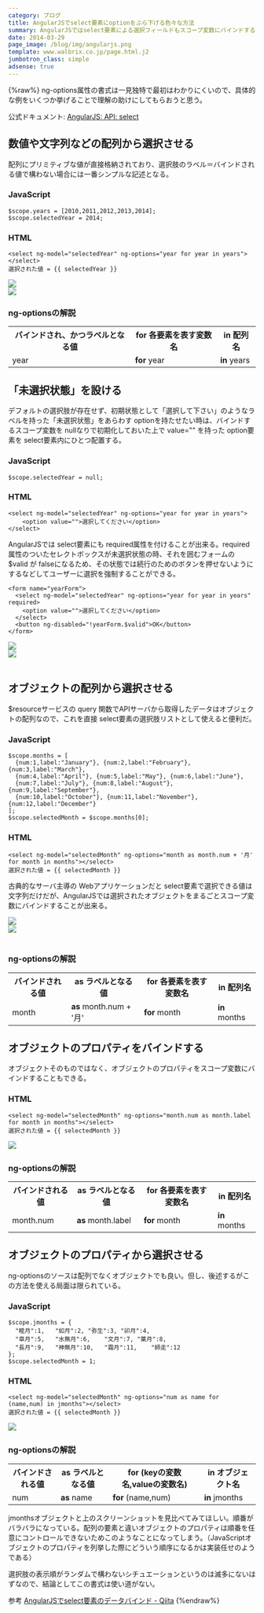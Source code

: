 ```yaml
---
category: ブログ
title: AngularJSでselect要素にoptionをぶら下げる色々な方法
summary: AngularJSではselect要素による選択フィールドもスコープ変数にバインドすることが出来る。その際、option要素の代わりに ng-options属性で選択肢を提供するための書式を解説する。
date: 2014-03-29
page_image: /blog/img/angularjs.png
template: www.walbrix.co.jp/page.html.j2
jumbotron_class: simple
adsense: true
---
```

{%raw%}
ng-options属性の書式は一見独特で最初はわかりにくいので、具体的な例をいくつか挙げることで理解の助けにしてもらおうと思う。

公式ドキュメント: [AngularJS: API: select](http://docs.angularjs.org/api/ng/directive/select)

## 数値や文字列などの配列から選択させる

配列にプリミティブな値が直接格納されており、選択肢のラベル＝バインドされる値で構わない場合には一番シンプルな記述となる。

### JavaScript

```
$scope.years = [2010,2011,2012,2013,2014];
$scope.selectedYear = 2014;
```

### HTML

```
<select ng-model="selectedYear" ng-options="year for year in years"></select>
選択された値 = {{ selectedYear }}
```

<div class="row">
  <div class="col-xs-6"><img src="/blog/img/select01.png" class="img-fluid img-thumbnail"></div>
  <div class="col-xs-6"><img src="/blog/img/select02.png" class="img-fluid img-thumbnail"></div>
</div>

### ng-optionsの解説

<table class="table">
  <tr><th>バインドされ、かつラベルとなる値</th><th>for 各要素を表す変数名</th><th>in 配列名</th></tr>
  <tr>
    <td><span class="blue">year</span></td><td><strong>for</strong> <span class="blue">year</span></td>
    <td><strong>in</strong> years</td>
  </tr>
</table>

## 「未選択状態」を設ける

デフォルトの選択肢が存在せず、初期状態として「選択して下さい」のようなラベルを持った「未選択状態」をあらわす optionを持たせたい時は、バインドするスコープ変数を nullなりで初期化しておいた上で value="" を持った option要素を select要素内にひとつ配置する。

### JavaScript

```
$scope.selectedYear = null;
```

### HTML

```
<select ng-model="selectedYear" ng-options="year for year in years">
    <option value="">選択してください</option>
</select>
```

AngularJSでは select要素にも required属性を付けることが出来る。required属性のついたセレクトボックスが未選択状態の時、それを囲むフォームの $valid が falseになるため、その状態では続行のためのボタンを押せないようにするなどしてユーザーに選択を強制することができる。

```
<form name="yearForm">
  <select ng-model="selectedYear" ng-options="year for year in years" required>
    <option value="">選択してください</option>
  </select>
  <button ng-disabled="!yearForm.$valid">OK</button>
</form>
```

<div class="row">
  <div class="col-xs-6"><img src="/blog/img/select03.png" class="img-fluid img-thumbnail"></div>
  <div class="col-xs-6"><img src="/blog/img/select04.png" class="img-fluid img-thumbnail"></div>
</div>&nbsp;

## オブジェクトの配列から選択させる

$resourceサービスの query 関数でAPIサーバから取得したデータはオブジェクトの配列なので、これを直接 select要素の選択肢リストとして使えると便利だ。

### JavaScript

```
$scope.months = [
  {num:1,label:"January"}, {num:2,label:"February"}, {num:3,label:"March"},
  {num:4,label:"April"}, {num:5,label:"May"}, {num:6,label:"June"},
  {num:7,label:"July"}, {num:8,label:"August"}, {num:9,label:"September"},
  {num:10,label:"October"}, {num:11,label:"November"}, {num:12,label:"December"}
];
$scope.selectedMonth = $scope.months[0];
```

### HTML

```
<select ng-model="selectedMonth" ng-options="month as month.num + '月' for month in months"></select>
選択された値 = {{ selectedMonth }}
```

古典的なサーバ主導の Webアプリケーションだと select要素で選択できる値は文字列だけだが、AngularJSでは選択されたオブジェクトをまるごとスコープ変数にバインドすることが出来る。

<div class="row">
  <div class="col-xs-6"><img src="/blog/img/select05.png" class="img-fluid img-thumbnail"></div>
  <div class="col-xs-6"><img src="/blog/img/select06.png" class="img-fluid img-thumbnail"></div>
</div>&nbsp;

### ng-optionsの解説

<table class="table">
  <tr><th>バインドされる値</th><th>as ラベルとなる値</th><th>for 各要素を表す変数名</th><th>in 配列名</th></tr>
  <tr>
    <td><span class="red">month</span></td><td><strong>as</strong> <span class="red">month</span>.num + '月'</td>
    <td><strong>for</strong> <span class="red">month</span></td><td><strong>in</strong> months</td>
  </tr>
</table>

## オブジェクトのプロパティをバインドする

オブジェクトそのものではなく、オブジェクトのプロパティをスコープ変数にバインドすることもできる。

### HTML

```
<select ng-model="selectedMonth" ng-options="month.num as month.label for month in months"></select>
選択された値 = {{ selectedMonth }}
```

<img src="/blog/img/select07.png" class="img-fluid img-thumbnail">&nbsp;

### ng-optionsの解説

<table class="table">
  <tr><th>バインドされる値</th><th>as ラベルとなる値</th><th>for 各要素を表す変数名</th><th>in 配列名</th></tr>
  <tr>
    <td><span class="red">month</span>.num</td><td><strong>as</strong> <span class="red">month</span>.label</td>
    <td><strong>for</strong> <span class="red">month</span></td><td><strong>in</strong> months</td>
  </tr>
</table>

## オブジェクトのプロパティから選択させる

ng-optionsのソースは配列でなくオブジェクトでも良い。但し、後述するがこの方法を使える局面は限られている。

### JavaScript

```
$scope.jmonths = {
  "睦月":1,	"如月":2,	"弥生":3,	"卯月":4,
  "皐月":5,	"水無月":6,	"文月":7,	"葉月":8,
  "長月":9,	"神無月":10,	"霜月":11,	"師走":12
};
$scope.selectedMonth = 1;
```

### HTML

```
<select ng-model="selectedMonth" ng-options="num as name for (name,num) in jmonths"></select>
選択された値 = {{ selectedMonth }}
```

<img src="/blog/img/select08.png" class="img-fluid img-thumbnail">&nbsp;

### ng-optionsの解説

<table class="table">
  <tr><th>バインドされる値</th><th>as ラベルとなる値</th><th>for (keyの変数名,valueの変数名)</th><th>in オブジェクト名</th></tr>
  <tr>
    <td><span class="blue">num</span></td><td><strong>as</strong> <span class="red">name</span></td>
    <td><strong>for</strong> (<span class="red">name</span>,<span class="blue">num</span>)</td>
    <td><strong>in</strong> jmonths</td>
  </tr>
</table>

jmonthsオブジェクトと上のスクリーンショットを見比べてみてほしい。順番がバラバラになっている。配列の要素と違いオブジェクトのプロパティは順番を任意にコントロールできないためこのようなことになってしまう。（JavaScriptオブジェクトのプロパティを列挙した際にどういう順序になるかは実装任せのようである）

選択肢の表示順がランダムで構わないシチュエーションというのは滅多にないはずなので、結論としてこの書式は使い道がない。

参考 [AngularJSでselect要素のデータバインド - Qiita](http://qiita.com/HamaTech/items/7209bb686650ae61b1eb)
{%endraw%}
